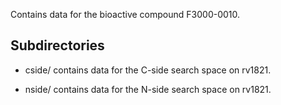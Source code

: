 Contains data for the bioactive compound F3000-0010.

## Subdirectories

- cside/ contains data for the C-side search space on rv1821.

- nside/ contains data for the N-side search space on rv1821.

